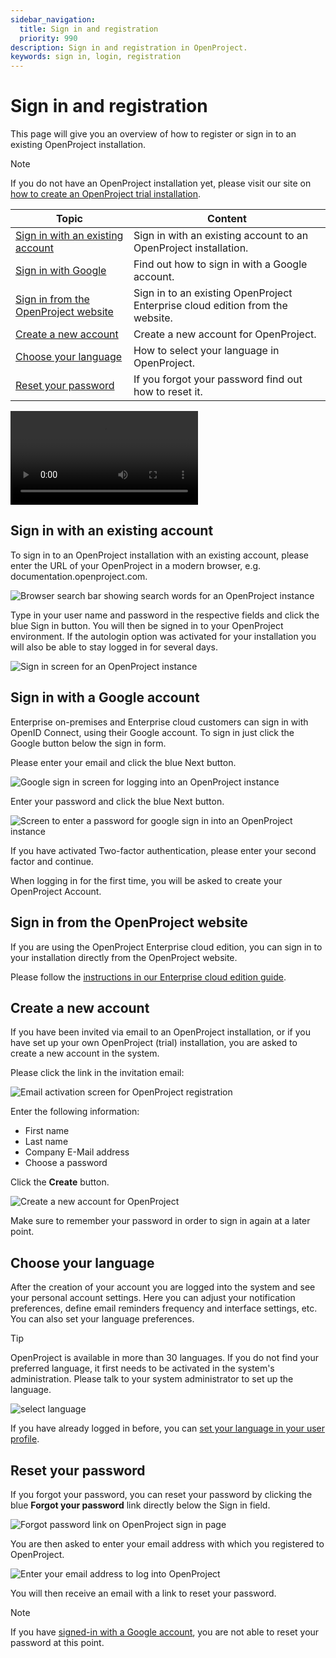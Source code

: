 ```yaml
---
sidebar_navigation:
  title: Sign in and registration
  priority: 990
description: Sign in and registration in OpenProject.
keywords: sign in, login, registration
---
```


# Sign in and registration

This page will give you an overview of how to register or sign in to an existing OpenProject installation.

> [!NOTE]
> If you do not have an OpenProject installation yet, please visit our site on [how to create an OpenProject trial installation](../../enterprise-guide/enterprise-cloud-guide/create-cloud-trial/).

| Topic                                                                         | Content                                                            |
|-------------------------------------------------------------------------------|--------------------------------------------------------------------|
| [Sign in with an existing account](#sign-in-with-an-existing-account)         | Sign in with an existing account to an OpenProject installation.   |
| [Sign in with Google](#sign-in-with-a-google-account)                         | Find out how to sign in with a Google account.                     |
| [Sign in from the OpenProject website](#sign-in-from-the-openproject-website) | Sign in to an existing OpenProject Enterprise cloud edition from the website. |
| [Create a new account](#create-a-new-account)                                 | Create a new account for OpenProject.                              |
| [Choose your language](#choose-your-language)                                 | How to select your language in OpenProject.                        |
| [Reset your password](#reset-your-password)                                   | If you forgot your password find out how to reset it.              |

<video src="https://openproject-docs.s3.eu-central-1.amazonaws.com/videos/OpenProject-Sign-in-and-Registration-2.mp4"></video>

## Sign in with an existing account

To sign in to an OpenProject installation with an existing account, please enter the URL of your OpenProject in a modern browser, e.g. documentation.openproject.com.

![Browser search bar showing search words for an OpenProject instance](modern-browser-searchbar.png)

Type in your user name and password in the respective fields and click the blue Sign in button. You will then be signed in to your OpenProject environment. If the autologin option was activated for your installation you will also be able to stay logged in for several days.

![Sign in screen for an OpenProject instance](openproject_user_guide_sign_in.png)

## Sign in with a Google account

Enterprise on-premises and Enterprise cloud customers can sign in with OpenID Connect, using their Google account. To sign in just click the Google button below the sign in form.

Please enter your email and click the blue Next button.

![Google sign in screen for logging into an OpenProject instance](openproject_user_guide_sign_in_screen_google.png)

Enter your password and click the blue Next button.

![Screen to enter a password for google sign in into an OpenProject instance](openproject_user_guide_sign_in_screen_google_pw.png)

If you have activated Two-factor authentication, please enter your second factor and continue.

When logging in for the first time, you will be asked to create your OpenProject Account.



## Sign in from the OpenProject website

If you are using the OpenProject Enterprise cloud edition, you can sign in to your installation directly from the OpenProject website.

Please follow the [instructions in our Enterprise cloud edition guide](../../enterprise-guide/enterprise-cloud-guide/sign-in).

## Create a new account

If you have been invited via email to an OpenProject installation, or if you have set up your own OpenProject (trial) installation, you are asked to create a new account in the system.

Please click the link in the invitation email:

![Email activation screen for OpenProject registration](openproject_user_guide_sign_in_activation_email.png)

Enter the following information:

* First name
* Last name
* Company E-Mail address
* Choose a password

Click the **Create** button.

![Create a new account for OpenProject](openproject_user_guide_sign_in_activation_screen.png)

Make sure to remember your password in order to sign in again at a later point.

## Choose your language

After the creation of your account you are logged into the system and see your personal account settings.  Here you can adjust your notification preferences, define email reminders frequency and interface settings, etc. You can also set your language preferences.

> [!TIP]
> OpenProject is available in more than 30 languages. If you do not find your preferred language, it first needs to be activated in the system's administration. Please talk to your system administrator to set up the language.

![select language](openproject_user_guide_sign_in_first_time.png)

If you have already logged in before, you can [set your language in your user profile](../../user-guide/account-settings/#profile-settings).

## Reset your password

If you forgot your password, you can reset your password by clicking the blue **Forgot your password** link directly below the Sign in field.

![Forgot password link on OpenProject sign in page](openproject_user_guide_sign_in_forgot_pw_link.png)

You are then asked to enter your email address with which you registered to OpenProject.

![Enter your email address to log into OpenProject](openproject_user_guide_new_pw_form.png)

You will then receive an email with a link to reset your password.

> [!NOTE]
> If you have [signed-in with a Google account](#sign-in-with-a-google-account), you are not able to reset your password at this point.
